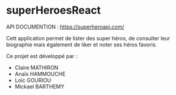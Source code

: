 # superHeroesReact

API DOCUMENTION : https://superheroapi.com/


Cett application permet de lister des super héros, de consulter leur biographie mais également de liker et noter ses héros favoris.



Ce projet est développé par : 

- Claire MATHIRON
- Anaïs HAMMOUCHE
- Loïc GOURIOU
- Mickael BARTHEMY
